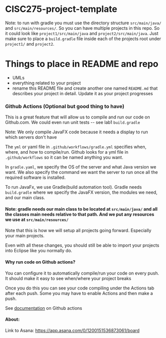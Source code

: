 # CISC275-project-template

Note: to run with gradle you must use the directory structure `src/main/java/` and `src/main/resources/`. So you can have multiple projects in this repo. So it could look like `project1/src/main/java` and `project2/src/main/java`. Just make sure to place a `build.gradle` file inside each of the projects root under `project1/` and `project2`.

# Things to place in README and repo
- UMLs
- everything related to your project
- rename this README file and create another one named `README.md` that describes your project in detail. Update it as your project progresses

### Github Actions (Optional but good thing to have)

This is a great feature that will allow us to compile and run our code on Github.com. We could even run unit tests -- see lab1 `build.gradle`

Note: We only compile JavaFX code because it needs a display to run which servers don't have

The `yml` or yaml file in `.github/workflows/gradle.yml` specifies when, where, and how to compile/run. Github looks for a yml file in `.github/workflows` so it can be named anything you want.

In `gradle.yaml`, we specify the OS of the server and what Java version we want. We also specify the command we want the server to run once all the required software is installed.

To run JavaFx, we use Gradle(build automation tool). Gradle needs `build.gradle` where we specify the JavaFX version, the modules we need, and our main class.

#### Note: gradle needs our main class to be located at `src/main/java/` and all the classes main needs relative to that path. And we put any resources we use at `src/main/resources/`

Note that this is how we will setup all projects going forward. Especially your main projects.

Even with all these changes, you should still be able to import your projects into Eclipse like you normally do.

#### Why run code on Github actions?

You can configure it to automatically compile/run your code on every push. It should make it easy to see when/where your project breaks

Once you do this you can see your code compiling under the Actions tab after each push. Some you may have to enable Actions and then make a push.  

See [documentation](https://docs.github.com/en/free-pro-team@latest/actions) on Github actions

#### About:

Link to Asana: https://app.asana.com/0/1200151536873061/board
